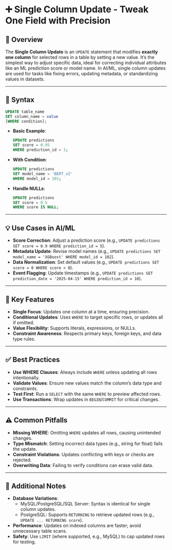 # ➕ Single Column Update - Tweak One Field with Precision

## 🌟 Overview

The **Single Column Update** is an `UPDATE` statement that modifies **exactly one column** for selected rows in a table by setting a new value. It’s the simplest way to adjust specific data, ideal for correcting individual attributes like an ML prediction score or model name. In AI/ML, single column updates are used for tasks like fixing errors, updating metadata, or standardizing values in datasets.

---

## 📜 Syntax

```sql
UPDATE table_name
SET column_name = value
[WHERE condition];
```

- **Basic Example**:
  ```sql
  UPDATE predictions
  SET score = 0.95
  WHERE prediction_id = 1;
  ```
- **With Condition**:
  ```sql
  UPDATE predictions
  SET model_name = 'BERT_v2'
  WHERE model_id = 101;
  ```
- **Handle NULLs**:
  ```sql
  UPDATE predictions
  SET score = 0.5
  WHERE score IS NULL;
  ```

---

## 💡 Use Cases in AI/ML

- **Score Correction**: Adjust a prediction score (e.g., `UPDATE predictions SET score = 0.9 WHERE prediction_id = 5`).
- **Metadata Update**: Revise model names (e.g., `UPDATE predictions SET model_name = 'XGBoost' WHERE model_id = 102`).
- **Data Normalization**: Set default values (e.g., `UPDATE predictions SET score = 0 WHERE score < 0`).
- **Event Flagging**: Update timestamps (e.g., `UPDATE predictions SET prediction_date = '2025-04-15' WHERE prediction_id = 10`).

---

## 🔑 Key Features

- **Single Focus**: Updates one column at a time, ensuring precision.
- **Conditional Updates**: Uses `WHERE` to target specific rows, or updates all if omitted.
- **Value Flexibility**: Supports literals, expressions, or NULLs.
- **Constraint Awareness**: Respects primary keys, foreign keys, and data type rules.

---

## ✅ Best Practices

- **Use WHERE Clauses**: Always include `WHERE` unless updating all rows intentionally.
- **Validate Values**: Ensure new values match the column’s data type and constraints.
- **Test First**: Run a `SELECT` with the same `WHERE` to preview affected rows.
- **Use Transactions**: Wrap updates in `BEGIN`/`COMMIT` for critical changes.

---

## ⚠️ Common Pitfalls

- **Missing WHERE**: Omitting `WHERE` updates all rows, causing unintended changes.
- **Type Mismatch**: Setting incorrect data types (e.g., string for float) fails the update.
- **Constraint Violations**: Updates conflicting with keys or checks are rejected.
- **Overwriting Data**: Failing to verify conditions can erase valid data.

---

## 📝 Additional Notes

- **Database Variations**:
  - MySQL/PostgreSQL/SQL Server: Syntax is identical for single column updates.
  - PostgreSQL: Supports `RETURNING` to retrieve updated rows (e.g., `UPDATE ... RETURNING score`).
- **Performance**: Updates on indexed columns are faster; avoid unnecessary table scans.
- **Safety**: Use `LIMIT` (where supported, e.g., MySQL) to cap updated rows for testing.